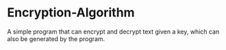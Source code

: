 # Encryption-Algorithm
A simple program that can encrypt and decrypt text given a key, which can also be generated by the program.
